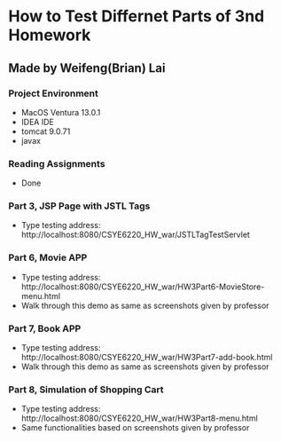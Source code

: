 
# How to Test Differnet Parts of 3nd Homework 
## Made by Weifeng(Brian) Lai

### Project Environment
- MacOS Ventura 13.0.1
- IDEA IDE
- tomcat 9.0.71
- javax

### Reading Assignments
- Done

### Part 3, JSP Page with JSTL Tags
- Type testing address: http://localhost:8080/CSYE6220_HW_war/JSTLTagTestServlet

### Part 6, Movie APP
- Type testing address: http://localhost:8080/CSYE6220_HW_war/HW3Part6-MovieStore-menu.html
- Walk through this demo as same as screenshots given by professor

### Part 7, Book APP
- Type testing address: http://localhost:8080/CSYE6220_HW_war/HW3Part7-add-book.html
- Walk through this demo as same as screenshots given by professor

### Part 8, Simulation of Shopping Cart
- Type testing address: http://localhost:8080/CSYE6220_HW_war/HW3Part8-menu.html
- Same functionalities based on screenshots given by professor
